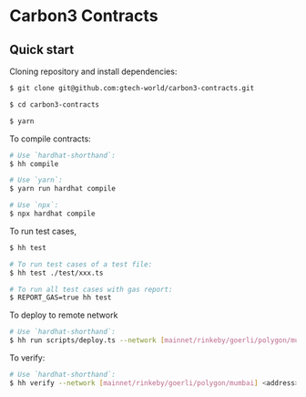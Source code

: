 # Carbon3 Contracts

## Quick start

Cloning repository and install dependencies:

```sh
$ git clone git@github.com:gtech-world/carbon3-contracts.git

$ cd carbon3-contracts

$ yarn
```
To compile contracts:

```sh
# Use `hardhat-shorthand`:
$ hh compile

# Use `yarn`:
$ yarn run hardhat compile

# Use `npx`:
$ npx hardhat compile
```

To run test cases,

```sh
$ hh test

# To run test cases of a test file:
$ hh test ./test/xxx.ts

# To run all test cases with gas report:
$ REPORT_GAS=true hh test
```

To deploy to remote network

```sh
# Use `hardhat-shorthand`:
$ hh run scripts/deploy.ts --network [mainnet/rinkeby/goerli/polygon/mumbai]
```

To verify:

```sh
# Use `hardhat-shorthand`:
$ hh verify --network [mainnet/rinkeby/goerli/polygon/mumbai] <address>
```